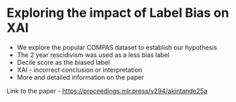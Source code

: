 # Exploring the impact of Label Bias on XAI

- We explore the popular COMPAS dataset to establish our hypothesis
- The 2 year rescidivism was used as a less bias label
- Decile score as the biased label
- XAI - incorrect conclusion or interpretation
- More and detailed information on the paper

Link to the paper - https://proceedings.mlr.press/v294/akintande25a

